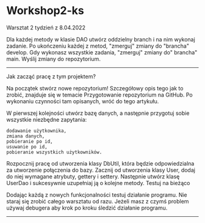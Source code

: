 # Workshop2-ks
Warsztat 2 tydzień z 8.04.2022

Dla każdej metody w klasie DAO utwórz oddzielny branch i na nim wykonaj zadanie. Po ukończeniu każdej z metod, "zmerguj" zmiany do "brancha" develop. Gdy wykonasz wszystkie zadania, "zmerguj" zmiany do" brancha" main.
Wyślij zmiany do repozytorium.

----------------------
Jak zacząć pracę z tym projektem?

Na początek stwórz nowe repozytorium! Szczegółowy opis tego jak to zrobić, znajduje się w temacie Przygotowanie repozytorium na GitHub. Po wykonaniu czynności tam opisanych, wróć do tego artykułu.

W pierwszej kolejności utwórz bazę danych, a następnie przygotuj sobie wszystkie niezbędne zapytania:

    dodawanie użytkownika,
    zmiana danych,
    pobieranie po id,
    usuwanie po id,
    pobieranie wszystkich użytkowników.

Rozpocznij pracę od utworzenia klasy DbUtil, która będzie odpowiedzialna za utworzenie połączenia do bazy. Zacznij od utworzenia klasy User, dodaj do niej wymagane atrybuty, gettery i settery. Następnie utwórz klasę UserDao i sukcesywnie uzupełniaj ją o kolejne metody.
Testuj na bieżąco

Dodając każdą z nowych funkcjonalności testuj działanie programu. Nie staraj się zrobić całego warsztatu od razu. Jeżeli masz z czymś problem używaj debugera aby krok po kroku śledzić działanie programu.

------------------
